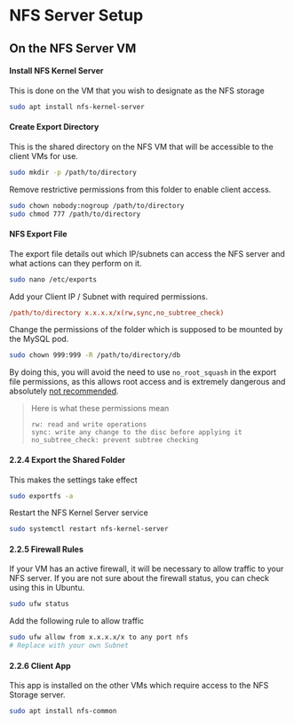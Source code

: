 # NFS Server Setup

## On the NFS Server VM

#### Install NFS Kernel Server

This is done on the VM that you wish to designate as the NFS storage

```bash
sudo apt install nfs-kernel-server
```

#### Create Export Directory

This is the shared directory on the NFS VM that will be accessible to the client VMs for use.

```bash
sudo mkdir -p /path/to/directory
```

Remove restrictive permissions from this folder to enable client access.

```bash
sudo chown nobody:nogroup /path/to/directory
sudo chmod 777 /path/to/directory
```

#### NFS Export File

The export file details out which IP/subnets can access the NFS server and what actions can they perform on it. 

```bash
sudo nano /etc/exports
```

Add your Client IP / Subnet with required permissions.

```ini
/path/to/directory x.x.x.x/x(rw,sync,no_subtree_check)
```

Change the permissions of the folder which is supposed to be mounted by the MySQL pod.

```bash
sudo chown 999:999 -R /path/to/directory/db
```

By doing this, you will avoid the need to use `no_root_squash` in the export file permissions, as this allows root access and is extremely dangerous and absolutely [not recommended](https://access.redhat.com/documentation/en-us/red_hat_enterprise_linux/4/html/security_guide/s2-server-nfs-noroot).

> Here is what these permissions mean
>
> ```
> rw: read and write operations
> sync: write any change to the disc before applying it
> no_subtree_check: prevent subtree checking
> ```

#### 2.2.4 Export the Shared Folder

This makes the settings take effect

```bash
sudo exportfs -a
```

Restart the NFS Kernel Server service

```bash
sudo systemctl restart nfs-kernel-server
```

#### 2.2.5 Firewall Rules

If your VM has an active firewall, it will be necessary to allow traffic to your NFS server. If you are not sure about the firewall status, you can check using this in Ubuntu.

```bash
sudo ufw status
```

Add the following rule to allow traffic

```bash
sudo ufw allow from x.x.x.x/x to any port nfs
# Replace with your own Subnet
```

#### 2.2.6 Client App

This app is installed on the other VMs which require access to the NFS Storage server.

```bash
sudo apt install nfs-common
```

